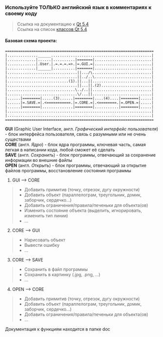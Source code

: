 ### Используйте ТОЛЬКО английский язык в комментариях к своему коду

>Ссылка на документацию к [Qt 5.4](http://doc.qt.io/qt-5/index.html)  
>Ссылка на список [классов Qt 5.4](http://doc.qt.io/qt-5/classes.html)

#### Базовая схема проекта:

    ====================================================================  
    |..............______..............................................|  
    |.............|......|..........|=======|..........................|  
    |.............|.User.|.=.=.=.=>.|=.GUI.=|..........................|  
    |.............|______|..........|=======|..........................|  
    |................................||.../\...........................|  
    |................................||../..\..........................|  
    |............................(1).||...||...........................|  
    |................................||...||.(2).......................|   
    |...............................\../..||...........................|   
    |................................\/...||...........................|   
    |......|========|.....(3)......|========|....(4)....|========|.....|   
    |......|=.SAVE.=|.<===========.|=.CORE.=|.<========.|=.OPEN.=|.....|   
    |......|========|..............|========|...........|========|.....|   
    |..................................................................|   
    |..................................................................|   
    ====================================================================   

**GUI** (Graphic User Interface, англ. *Графический интерфейс пользователя*) - блок интерфейса пользователя, связь с разумными или не очень существами  
**CORE** (англ. *Ядро*) - блок ядра программы, ключевая часть, самая легкая в написании кода, любой сможет её сделать  
**SAVE** (англ. *Сохранить*) - блок программы, отвечающий за сохранение информации во внешние файлы  
**OPEN** (англ. *Открыть*) - блок программы, отвечающий за открытие файлов программы, восстановление состояния программы

1. GUI --> CORE

 > * Добавить примитив (точку, отрезок, дугу окружности)  
 > * Добавить объект (параллелограм, треугольник, домик, заборчик, сердечко...)  
 > * Добавить ограничения/правила/печеньки для объекта(ов)  
 > * Изменить состояние объекта (выделить, игнорировать, изменить тип линии)  
 > * ...  
    
2. CORE --> GUI

 > * Нарисовать объект  
 > * Вывести ошибку  
 > * ...  
 
3. CORE --> SAVE

 > * Сохранить в файл программы
 > * Сохранить в картинку (.jpg, .png, ...)
 > * ...

4. OPEN --> CORE

 > * Добавить примитив (точку, отрезок, дугу окружности)  
 > * Добавить объект (параллелограм, треугольник, домик, заборчик, сердечко...)  
 > * Добавить ограничения/правила/печеньки для объекта(ов)  
 > * ...  
 
Документация к функциям находится в папке doc

